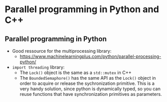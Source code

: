 # Parallel programming in Python and C++

## Parallel programming in Python
+ Good ressource for the multiprocessing library:
    - https://www.machinelearningplus.com/python/parallel-processing-python/
+ ```import threading``` library:
    - The ```Lock()``` object is the same as a ```std::mutex``` in C++
    - The ```BoundedSemaphore()``` has the same API as the ```Lock()``` object in order to acquire or release the sychronization primitive. This is a very handy solution,  since python is dynamically typed, so you can reuse functions that have synchronization primitives as parameters.